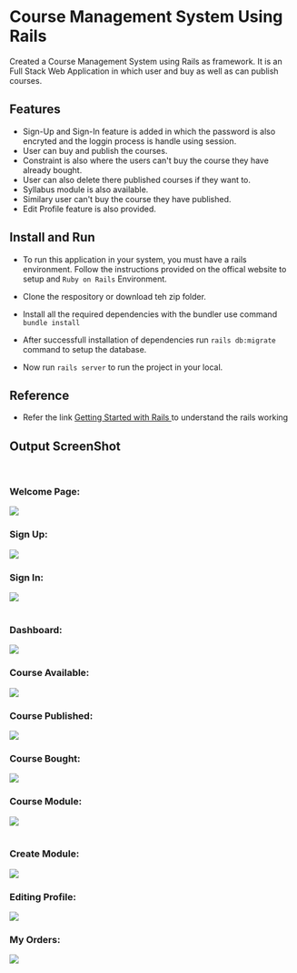 # Course Management System Using Rails

Created a Course Management System using Rails as framework. It is an Full Stack Web Application in which user and buy as well as can publish courses.

## Features

- Sign-Up and Sign-In feature is added in which the password is also encryted and the loggin process is handle using session.
- User can buy and publish the courses.
- Constraint is also where the users can't buy the course they have already bought.
- User can also delete there published courses if they want to.
- Syllabus module is also available.
- Similary user can't buy the course they have published.
- Edit Profile feature is also provided.

## Install and Run

- To run this application in your system, you must have a rails environment. Follow the instructions provided on the offical website to setup and `Ruby on Rails` Environment.

- Clone the respository or download teh zip folder.
- Install all the required dependencies with the bundler use command `bundle install`
- After successfull installation of dependencies run `rails db:migrate` command to setup the database.
- Now run `rails server` to run the project in your local.

## Reference

- Refer the link <a href="https://guides.rubyonrails.org/getting_started.html" target="_blank"> Getting Started with Rails </a> to understand the rails working

## Output ScreenShot

<br>

### Welcome Page:

<img src="app/assets/images/ScreenShot/WelcomePage.png">

<br>

### Sign Up:

<img src="app/assets/images/ScreenShot/SignUp.png">

<br>

### Sign In:

<img src="app/assets/images/ScreenShot/SignIn.png">

<br>

<br>

### Dashboard:

<img src="app/assets/images/ScreenShot/DashBoard.png">

<br>

### Course Available:

<img src="app/assets/images/ScreenShot/CourseAvailable.png">

<br>

### Course Published:

<img src="app/assets/images/ScreenShot/PublishCourse.png">

<br>

### Course Bought:

<img src="app/assets/images/ScreenShot/CourseBought.png">

<br>

### Course Module:

<img src="app/assets/images/ScreenShot/Syllabus.png">

<br>

<br>

### Create Module:

<img src="app/assets/images/ScreenShot/Module.png">

<br>

### Editing Profile:

<img src="app/assets/images/ScreenShot/EditProfile.png">

<br>

### My Orders:

<img src="app/assets/images/ScreenShot/My Orders.png">

<br>
